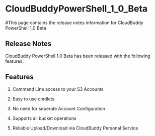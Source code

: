 # CloudBuddyPowerShell\_1\_0\_Beta #

#This page contains the release notes information for CloudBuddy PowerShell 1.0 Beta

## Release Notes ##
CloudBuddy PowerShell 1.0 Beta has been released with the following features.

## Features ##

1. Command Line access to your S3 Accounts

2. Easy to use cmdlets

3. No need for seperate Account Configuration

4. Supports all bucket operations

5. Reliable Upload/Download via CloudBuddy Personal Service
